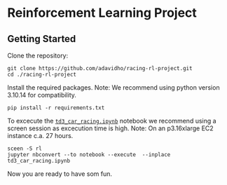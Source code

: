 # Reinforcement Learning Project
## Getting Started
Clone the repository:
```
git clone https://github.com/adavidho/racing-rl-project.git
cd ./racing-rl-project
```
Install the required packages. 
Note: We recommend using python version 3.10.14 for compatibility. 
```
pip install -r requirements.txt
```
To excecute the [`td3_car_racing.ipynb`](https://github.com/adavidho/racing-rl-project/blob/main/td3_car_racing.ipynb) notebook we recommend using a screen session as excecution time is high.
Note: On an p3.16xlarge EC2 instance c.a. 27 hours.
```
sceen -S rl
jupyter nbconvert --to notebook --execute  --inplace td3_car_racing.ipynb
```
Now you are ready to have som fun.
